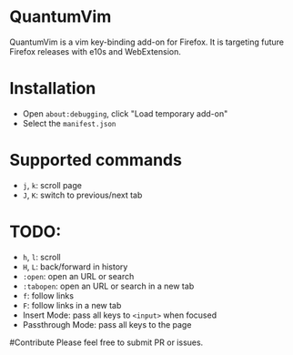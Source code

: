 QuantumVim
================
QuantumVim is a vim key-binding add-on for Firefox. It is targeting future Firefox releases with e10s and WebExtension.

# Installation
* Open `about:debugging`, click "Load temporary add-on"
* Select the `manifest.json`

# Supported commands
* `j`, `k`: scroll page
* `J`, `K`: switch to previous/next tab

# TODO:
* `h`, `l`: scroll
* `H`, `L`: back/forward in history
* `:open`: open an URL or search
* `:tabopen`: open an URL or search in a new tab
* `f`: follow links
* `F`: follow links in a new tab
* Insert Mode: pass all keys to `<input>` when focused
* Passthrough Mode: pass all keys to the page

#Contribute
Please feel free to submit PR or issues.
